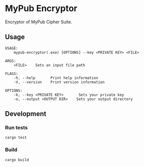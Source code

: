 # MyPub Encryptor

Encryptor of MyPub Cipher Suite.

## Usage

```
USAGE:
    mypub-encryptor(.exe) [OPTIONS] --key <PRIVATE KEY> <FILE>

ARGS:
    <FILE>    Sets an input file path

FLAGS:
    -h, --help       Print help information
    -V, --version    Print version information

OPTIONS:
    -k, --key <PRIVATE KEY>       Sets your private key
    -o, --output <OUTPUT DIR>    Sets your output directory
```

## Development

### Run tests

```shell
cargo test
```

### Build

```shell
cargo build
```